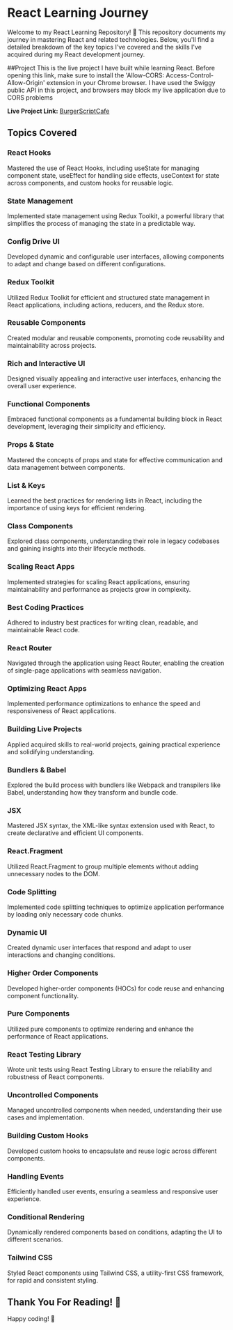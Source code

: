 # React Learning Journey

Welcome to my React Learning Repository! 🚀 This repository documents my journey in mastering React and related technologies. Below, you'll find a detailed breakdown of the key topics I've covered and the skills I've acquired during my React development journey.

##Project 
This is the live project I have built while learning React. Before opening this link, make sure to install the 'Allow-CORS: Access-Control-Allow-Origin' extension in your Chrome browser. I have used the Swiggy public API in this project, and browsers may block my live application due to CORS problems

**Live Project Link:** [BurgerScriptCafe](https://burgerscriptcafe.vercel.app/)

## Topics Covered

### React Hooks
Mastered the use of React Hooks, including useState for managing component state, useEffect for handling side effects, useContext for state across components, and custom hooks for reusable logic.

### State Management
Implemented state management using Redux Toolkit, a powerful library that simplifies the process of managing the state in a predictable way.

### Config Drive UI
Developed dynamic and configurable user interfaces, allowing components to adapt and change based on different configurations.

### Redux Toolkit
Utilized Redux Toolkit for efficient and structured state management in React applications, including actions, reducers, and the Redux store.

### Reusable Components
Created modular and reusable components, promoting code reusability and maintainability across projects.

### Rich and Interactive UI
Designed visually appealing and interactive user interfaces, enhancing the overall user experience.

### Functional Components
Embraced functional components as a fundamental building block in React development, leveraging their simplicity and efficiency.

### Props & State
Mastered the concepts of props and state for effective communication and data management between components.

### List & Keys
Learned the best practices for rendering lists in React, including the importance of using keys for efficient rendering.

### Class Components
Explored class components, understanding their role in legacy codebases and gaining insights into their lifecycle methods.

### Scaling React Apps
Implemented strategies for scaling React applications, ensuring maintainability and performance as projects grow in complexity.

### Best Coding Practices
Adhered to industry best practices for writing clean, readable, and maintainable React code.

### React Router
Navigated through the application using React Router, enabling the creation of single-page applications with seamless navigation.

### Optimizing React Apps
Implemented performance optimizations to enhance the speed and responsiveness of React applications.

### Building Live Projects
Applied acquired skills to real-world projects, gaining practical experience and solidifying understanding.

### Bundlers & Babel
Explored the build process with bundlers like Webpack and transpilers like Babel, understanding how they transform and bundle code.

### JSX
Mastered JSX syntax, the XML-like syntax extension used with React, to create declarative and efficient UI components.

### React.Fragment
Utilized React.Fragment to group multiple elements without adding unnecessary nodes to the DOM.

### Code Splitting
Implemented code splitting techniques to optimize application performance by loading only necessary code chunks.

### Dynamic UI
Created dynamic user interfaces that respond and adapt to user interactions and changing conditions.

### Higher Order Components
Developed higher-order components (HOCs) for code reuse and enhancing component functionality.

### Pure Components
Utilized pure components to optimize rendering and enhance the performance of React applications.

### React Testing Library
Wrote unit tests using React Testing Library to ensure the reliability and robustness of React components.

### Uncontrolled Components
Managed uncontrolled components when needed, understanding their use cases and implementation.

### Building Custom Hooks
Developed custom hooks to encapsulate and reuse logic across different components.

### Handling Events
Efficiently handled user events, ensuring a seamless and responsive user experience.

### Conditional Rendering
Dynamically rendered components based on conditions, adapting the UI to different scenarios.

### Tailwind CSS
Styled React components using Tailwind CSS, a utility-first CSS framework, for rapid and consistent styling.


## Thank You For Reading! 🙂

Happy coding! 🚀
